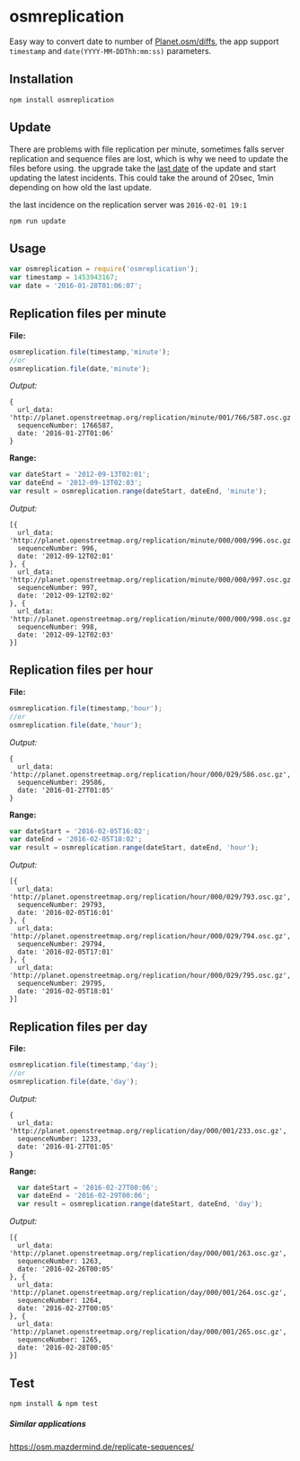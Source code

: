 # osmreplication

Easy way to convert date to number of [Planet.osm/diffs](http://wiki.openstreetmap.org/wiki/Planet.osm/diffs), the app support `timestamp` and `date(YYYY-MM-DDThh:mm:ss)` parameters.


## Installation

`npm install osmreplication`

## Update

There are problems with file replication per minute, sometimes falls server replication and sequence files are lost, which is why we need to update the files before using. the upgrade take the [last date](https://github.com/Rub21/osmreplication/blob/master/src/minutes.js) of the update and start updating the latest incidents. This could take the around of 20sec, 1min depending on how old the last update. 

the last incidence on the replication server was `2016-02-01 19:1`

`npm run update`

## Usage

```js
var osmreplication = require('osmreplication');
var timestamp = 1453943167;
var date = '2016-01-28T01:06:07';
```
## Replication files per minute

**File:**

```js
osmreplication.file(timestamp,'minute');
//or 
osmreplication.file(date,'minute');
```
*Output:*

```
{
  url_data: 'http://planet.openstreetmap.org/replication/minute/001/766/587.osc.gz',
  sequenceNumber: 1766587,
  date: '2016-01-27T01:06'
}
```

**Range:**

```js
var dateStart = '2012-09-13T02:01';
var dateEnd = '2012-09-13T02:03';
var result = osmreplication.range(dateStart, dateEnd, 'minute');
```
*Output:*

```
[{
  url_data: 'http://planet.openstreetmap.org/replication/minute/000/000/996.osc.gz',
  sequenceNumber: 996,
  date: '2012-09-12T02:01'
}, {
  url_data: 'http://planet.openstreetmap.org/replication/minute/000/000/997.osc.gz',
  sequenceNumber: 997,
  date: '2012-09-12T02:02'
}, {
  url_data: 'http://planet.openstreetmap.org/replication/minute/000/000/998.osc.gz',
  sequenceNumber: 998,
  date: '2012-09-12T02:03'
}]
```

## Replication files per hour

**File:**

```js
osmreplication.file(timestamp,'hour');
//or 
osmreplication.file(date,'hour');
```
*Output:*

```
{
  url_data: 'http://planet.openstreetmap.org/replication/hour/000/029/586.osc.gz',
  sequenceNumber: 29586,
  date: '2016-01-27T01:05'
}
```

**Range:**

```js
var dateStart = '2016-02-05T16:02';
var dateEnd = '2016-02-05T18:02';
var result = osmreplication.range(dateStart, dateEnd, 'hour');

```
*Output:*

```
[{
  url_data: 'http://planet.openstreetmap.org/replication/hour/000/029/793.osc.gz',
  sequenceNumber: 29793,
  date: '2016-02-05T16:01'
}, {
  url_data: 'http://planet.openstreetmap.org/replication/hour/000/029/794.osc.gz',
  sequenceNumber: 29794,
  date: '2016-02-05T17:01'
}, {
  url_data: 'http://planet.openstreetmap.org/replication/hour/000/029/795.osc.gz',
  sequenceNumber: 29795,
  date: '2016-02-05T18:01'
}]

```

## Replication files per day

**File:**

```js
osmreplication.file(timestamp,'day');
//or 
osmreplication.file(date,'day');
```
*Output:*

```
{
  url_data: 'http://planet.openstreetmap.org/replication/day/000/001/233.osc.gz',
  sequenceNumber: 1233,
  date: '2016-01-27T01:05'
}
```

**Range:**

```js
  var dateStart = '2016-02-27T00:06';
  var dateEnd = '2016-02-29T00:06';
  var result = osmreplication.range(dateStart, dateEnd, 'day');
```
*Output:*

```
[{
  url_data: 'http://planet.openstreetmap.org/replication/day/000/001/263.osc.gz',
  sequenceNumber: 1263,
  date: '2016-02-26T00:05'
}, {
  url_data: 'http://planet.openstreetmap.org/replication/day/000/001/264.osc.gz',
  sequenceNumber: 1264,
  date: '2016-02-27T00:05'
}, {
  url_data: 'http://planet.openstreetmap.org/replication/day/000/001/265.osc.gz',
  sequenceNumber: 1265,
  date: '2016-02-28T00:05'
}]

```

## Test

```sh
npm install & npm test

```

##### Similar applications
https://osm.mazdermind.de/replicate-sequences/
